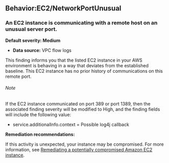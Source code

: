 Behavior:EC2/NetworkPortUnusual
-------------------------------


### An EC2 instance is communicating with a remote host on an unusual server port.


**Default severity: Medium**


 * **Data source:** VPC flow logs

This finding informs you that the listed EC2 instance in your AWS environment is behaving in a way that deviates from the established baseline. This EC2 instance has no prior history of communications on this remote port.


###### Note

If the EC2 instance communicated on port 389 or port 1389, then the associated finding severity will be modified to High, and the finding fields will include the following value:

 * service.additionalInfo.context = Possible log4j callback

**Remediation recommendations:**


If this activity is unexpected, your instance may be compromised. For more information, see [Remediating a potentially compromised Amazon EC2 instance](https://docs.aws.amazon.com/guardduty/latest/ug/compromised-ec2.html).

